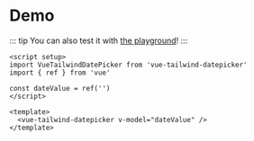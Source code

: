<script setup>
  import DemoLayout from './DemoLayout.vue'
  import VueTailwindDatePicker from '../src/VueTailwindDatePicker.vue'
  import { ref } from 'vue'

  const dateValue = ref('')
</script>

# Demo

::: tip
You can also test it with [the playground](https://stackblitz.com/edit/vue-tailwind-datepicker?file=src/components/Playground.vue)!
:::

<DemoLayout>
  <VueTailwindDatePicker
    v-model="dateValue"
  ></VueTailwindDatePicker>
</DemoLayout>

```vue
<script setup>
import VueTailwindDatePicker from 'vue-tailwind-datepicker'
import { ref } from 'vue'

const dateValue = ref('')
</script>

<template>
  <vue-tailwind-datepicker v-model="dateValue" />
</template>
```
